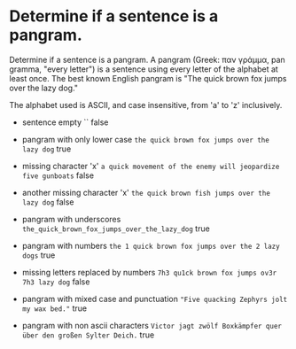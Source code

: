 # Determine if a sentence is a pangram.

Determine if a sentence is a pangram. A pangram (Greek: παν γράμμα, pan gramma, "every letter") is a sentence using every letter of the alphabet at least once. The best known English pangram is "The quick brown fox jumps over the lazy dog."

The alphabet used is ASCII, and case insensitive, from 'a' to 'z' inclusively.

- sentence empty
  ``
  false

- pangram with only lower case
  `the quick brown fox jumps over the lazy dog`
  true

- missing character 'x'
  `a quick movement of the enemy will jeopardize five gunboats`
  false

- another missing character 'x'
  `the quick brown fish jumps over the lazy dog`
  false

- pangram with underscores
  `the_quick_brown_fox_jumps_over_the_lazy_dog`
  true

- pangram with numbers
  `the 1 quick brown fox jumps over the 2 lazy dogs`
  true

- missing letters replaced by numbers
  `7h3 qu1ck brown fox jumps ov3r 7h3 lazy dog`
  false

- pangram with mixed case and punctuation
  `"Five quacking Zephyrs jolt my wax bed."`
  true

- pangram with non ascii characters
  `Victor jagt zwölf Boxkämpfer quer über den großen Sylter Deich.`
  true
